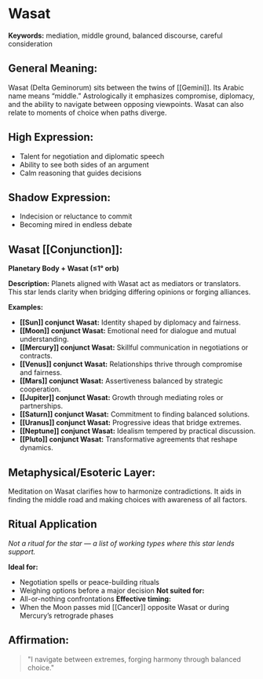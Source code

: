 # Wasat


**Keywords:** mediation, middle ground, balanced discourse, careful consideration

## General Meaning:
Wasat (Delta Geminorum) sits between the twins of [[Gemini]]. Its Arabic name means “middle.” Astrologically it emphasizes compromise, diplomacy, and the ability to navigate between opposing viewpoints. Wasat can also relate to moments of choice when paths diverge.

## High Expression:
- Talent for negotiation and diplomatic speech
- Ability to see both sides of an argument
- Calm reasoning that guides decisions

## Shadow Expression:
- Indecision or reluctance to commit
- Becoming mired in endless debate

## Wasat [[Conjunction]]:

**Planetary Body + Wasat (≤1° orb)**

**Description:**
Planets aligned with Wasat act as mediators or translators. This star lends clarity when bridging differing opinions or forging alliances.

**Examples:**
- **[[Sun]] conjunct Wasat:** Identity shaped by diplomacy and fairness.
- **[[Moon]] conjunct Wasat:** Emotional need for dialogue and mutual understanding.
- **[[Mercury]] conjunct Wasat:** Skillful communication in negotiations or contracts.
- **[[Venus]] conjunct Wasat:** Relationships thrive through compromise and fairness.
- **[[Mars]] conjunct Wasat:** Assertiveness balanced by strategic cooperation.
- **[[Jupiter]] conjunct Wasat:** Growth through mediating roles or partnerships.
- **[[Saturn]] conjunct Wasat:** Commitment to finding balanced solutions.
- **[[Uranus]] conjunct Wasat:** Progressive ideas that bridge extremes.
- **[[Neptune]] conjunct Wasat:** Idealism tempered by practical discussion.
- **[[Pluto]] conjunct Wasat:** Transformative agreements that reshape dynamics.

## Metaphysical/Esoteric Layer:
Meditation on Wasat clarifies how to harmonize contradictions. It aids in finding the middle road and making choices with awareness of all factors.

## Ritual Application
*Not a ritual for the star — a list of working types where this star lends support.*

**Ideal for:**
- Negotiation spells or peace-building rituals
- Weighing options before a major decision
**Not suited for:**
- All-or-nothing confrontations
**Effective timing:**
- When the Moon passes mid [[Cancer]] opposite Wasat or during Mercury’s retrograde phases

## Affirmation:

> "I navigate between extremes, forging harmony through balanced choice."


